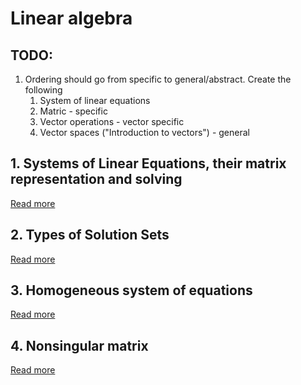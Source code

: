 # Linear algebra

## TODO:

1. Ordering should go from specific to general/abstract. Create the following
    1. System of linear equations
    2. Matric - specific
    3. Vector operations - vector specific
    4. Vector spaces ("Introduction to vectors") - general

## 1. Systems of Linear Equations, their matrix representation and solving

[Read more](./0001-systems-of-linear-equations/README.md)

## 2. Types of Solution Sets

[Read more](./0002-types-of-solution-sets/README.md)

## 3. Homogeneous system of equations

[Read more](./0003-homogeneous-system-of-equations/README.md)

## 4. Nonsingular matrix

[Read more](./0004-nonsingular-matrix/README.md)